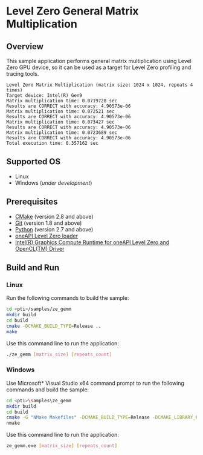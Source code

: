 # Level Zero General Matrix Multiplication
## Overview
This sample application performs general matrix multiplication using Level Zero GPU device, so it can be used as a target for Level Zero profiling and tracing tools.
```
Level Zero Matrix Multiplication (matrix size: 1024 x 1024, repeats 4 times)
Target device: Intel(R) Gen9
Matrix multiplication time: 0.0719728 sec
Results are CORRECT with accuracy: 4.90573e-06
Matrix multiplication time: 0.072521 sec
Results are CORRECT with accuracy: 4.90573e-06
Matrix multiplication time: 0.073427 sec
Results are CORRECT with accuracy: 4.90573e-06
Matrix multiplication time: 0.0723689 sec
Results are CORRECT with accuracy: 4.90573e-06
Total execution time: 0.357162 sec
```
## Supported OS
- Linux
- Windows (*under development*)

## Prerequisites
- [CMake](https://cmake.org/) (version 2.8 and above)
- [Git](https://git-scm.com/) (version 1.8 and above)
- [Python](https://www.python.org/) (version 2.7 and above)
- [oneAPI Level Zero loader](https://github.com/oneapi-src/level-zero)
- [Intel(R) Graphics Compute Runtime for oneAPI Level Zero and OpenCL(TM) Driver](https://github.com/intel/compute-runtime)

## Build and Run
### Linux
Run the following commands to build the sample:
```sh
cd <pti>/samples/ze_gemm
mkdir build
cd build
cmake -DCMAKE_BUILD_TYPE=Release ..
make
```
Use this command line to run the application:
```sh
./ze_gemm [matrix_size] [repeats_count]
```
### Windows
Use Microsoft* Visual Studio x64 command prompt to run the following commands and build the sample:
```sh
cd <pti>\samples\ze_gemm
mkdir build
cd build
cmake -G "NMake Makefiles" -DCMAKE_BUILD_TYPE=Release -DCMAKE_LIBRARY_PATH=<level_zero_loader>\lib -DCMAKE_INCLUDE_PATH=<level_zero_loader>\include ..
nmake
```
Use this command line to run the application:
```sh
ze_gemm.exe [matrix_size] [repeats_count]
```